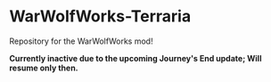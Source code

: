 # WarWolfWorks-Terraria
Repository for the WarWolfWorks mod!

**Currently inactive due to the upcoming Journey's End update; Will resume only then.**
